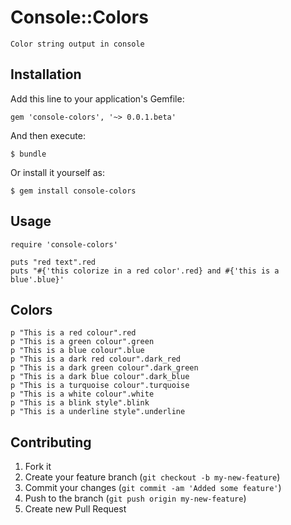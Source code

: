 # Console::Colors

    Color string output in console

## Installation

Add this line to your application's Gemfile:

    gem 'console-colors', '~> 0.0.1.beta'

And then execute:

    $ bundle

Or install it yourself as:

    $ gem install console-colors

## Usage

    require 'console-colors'

    puts "red text".red
    puts "#{'this colorize in a red color'.red} and #{'this is a blue'.blue}'
## Colors

    p "This is a red colour".red
    p "This is a green colour".green
    p "This is a blue colour".blue
    p "This is a dark red colour".dark_red
    p "This is a dark green colour".dark_green
    p "This is a dark blue colour".dark_blue
    p "This is a turquoise colour".turquoise
    p "This is a white colour".white
    p "This is a blink style".blink
    p "This is a underline style".underline
        
## Contributing

1. Fork it
2. Create your feature branch (`git checkout -b my-new-feature`)
3. Commit your changes (`git commit -am 'Added some feature'`)
4. Push to the branch (`git push origin my-new-feature`)
5. Create new Pull Request

